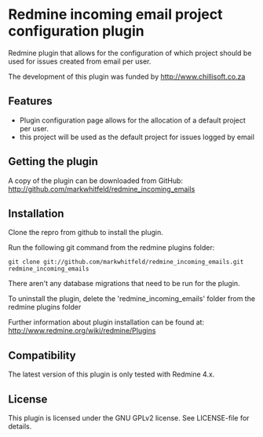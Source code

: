 # Redmine incoming email project configuration plugin

Redmine plugin that allows for the configuration of which project should be used for issues created from email per user.

The development of this plugin was funded by http://www.chillisoft.co.za

## Features

* Plugin configuration page allows for the allocation of a default project per user.
 * this project will be used as the default project for issues logged by email

## Getting the plugin

A copy of the plugin can be downloaded from GitHub: http://github.com/markwhitfeld/redmine_incoming_emails

## Installation

Clone the repro from github to install the plugin.

Run the following git command from the redmine plugins folder:
```
git clone git://github.com/markwhitfeld/redmine_incoming_emails.git redmine_incoming_emails
```
There aren't any database migrations that need to be run for the plugin.

To uninstall the plugin, delete the 'redmine_incoming_emails' folder from the redmine plugins folder

Further information about plugin installation can be found at: http://www.redmine.org/wiki/redmine/Plugins

## Compatibility

The latest version of this plugin is only tested with Redmine 4.x.

## License

This plugin is licensed under the GNU GPLv2 license. See LICENSE-file for details.
